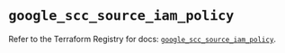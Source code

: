 # `google_scc_source_iam_policy`

Refer to the Terraform Registry for docs: [`google_scc_source_iam_policy`](https://registry.terraform.io/providers/hashicorp/google-beta/6.2.0/docs/resources/google_scc_source_iam_policy).
